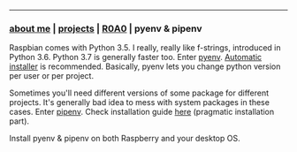 * * *
### [about me](https://abradaric.me)   |   [projects](./projects.html) | [R0A0](./r0a0.html)   |  pyenv & pipenv
<!--* * *-->

Raspbian comes with Python 3.5. I really, really like f-strings, introduced in Python 3.6. Python 3.7 is generally faster too. Enter [pyenv](https://github.com/pyenv/pyenv). [Automatic installer](https://github.com/pyenv/pyenv-installer) is recommended. Basically, pyenv lets you change python version per user or per project.

Sometimes you'll need different versions of some package for different projects. It's generally bad idea to mess with system packages in these cases. Enter [pipenv](https://github.com/pypa/pipenv). Check installation guide [here](https://pipenv.readthedocs.io/en/latest/install/#installing-pipenv) (pragmatic installation part).

Install pyenv & pipenv on both Raspberry and your desktop OS.

